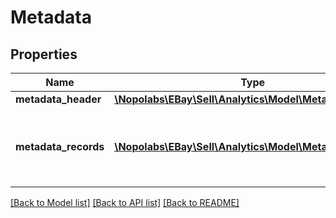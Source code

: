 # Metadata

## Properties
Name | Type | Description | Notes
------------ | ------------- | ------------- | -------------
**metadata_header** | [**\Nopolabs\EBay\Sell\Analytics\Model\MetadataHeader**](MetadataHeader.md) |  | [optional] 
**metadata_records** | [**\Nopolabs\EBay\Sell\Analytics\Model\MetadataRecord[]**](MetadataRecord.md) | The container that returns the metadata records. | [optional] 

[[Back to Model list]](../README.md#documentation-for-models) [[Back to API list]](../README.md#documentation-for-api-endpoints) [[Back to README]](../README.md)


